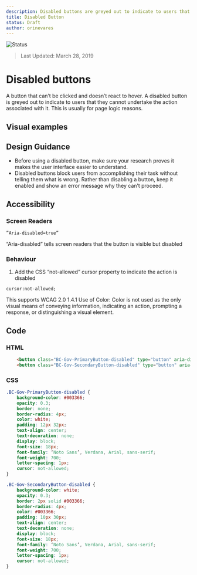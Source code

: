 ```yaml
---
description: Disabled buttons are greyed out to indicate to users that they cannot undertake the action associated with it.
title: Disabled Button
status: Draft
author: orinevares
---
```


![Status](https://img.shields.io/badge/Recommended-Draft-orange.svg)
> Last Updated: March 28, 2019

# Disabled buttons

A button that can’t be clicked and doesn’t react to hover. A disabled button is greyed out to indicate to users that they cannot undertake the action associated with it. This is usually for page logic reasons.

## Visual examples

<component-preview path="components/disabled_button/sample.html" height="100px" width="800px"> </component-preview>

## Design Guidance

* Before using a disabled button, make sure your research proves it makes the user interface easier to understand.
* Disabled buttons block users from accomplishing their task without telling them what is wrong. Rather than disabling a button, keep it enabled and show an error message why they can’t proceed. 

## Accessibility

### Screen Readers

` ”Aria-disabled=true” `

“Aria-disabled” tells screen readers that the button is visible but disabled

### Behaviour
1. Add the CSS “not-allowed” cursor property to indicate the action is disabled

`cursor:not-allowed;`

This supports WCAG 2.0 1.4.1 Use of Color: Color is not used as the only visual means of conveying information, indicating an action, prompting a response, or distinguishing a visual element.

## Code

### HTML

```html
    <button class="BC-Gov-PrimaryButton-disabled" type="button" aria-disabled="true" name="button" disabled>Submit</button>
    <button class="BC-Gov-SecondaryButton-disabled" type="button" aria-disabled="true" name="button" disabled>Cancel</button>
```

### CSS

```css
.BC-Gov-PrimaryButton-disabled {
    background-color: #003366;
    opacity: 0.3;
    border: none;
    border-radius: 4px;
    color: white;
    padding: 12px 32px;
    text-align: center;
    text-decoration: none;
    display: block;
    font-size: 18px;
    font-family: ‘Noto Sans’, Verdana, Arial, sans-serif;
    font-weight: 700;
    letter-spacing: 1px;
    cursor: not-allowed;
}

.BC-Gov-SecondaryButton-disabled {
    background-color: white;
    opacity: 0.3;
    border: 2px solid #003366;
    border-radius: 4px;
    color: #003366;
    padding: 10px 30px;
    text-align: center;
    text-decoration: none;
    display: block;
    font-size: 18px;
    font-family: ‘Noto Sans’, Verdana, Arial, sans-serif;
    font-weight: 700;
    letter-spacing: 1px;
    cursor: not-allowed;
}

```
